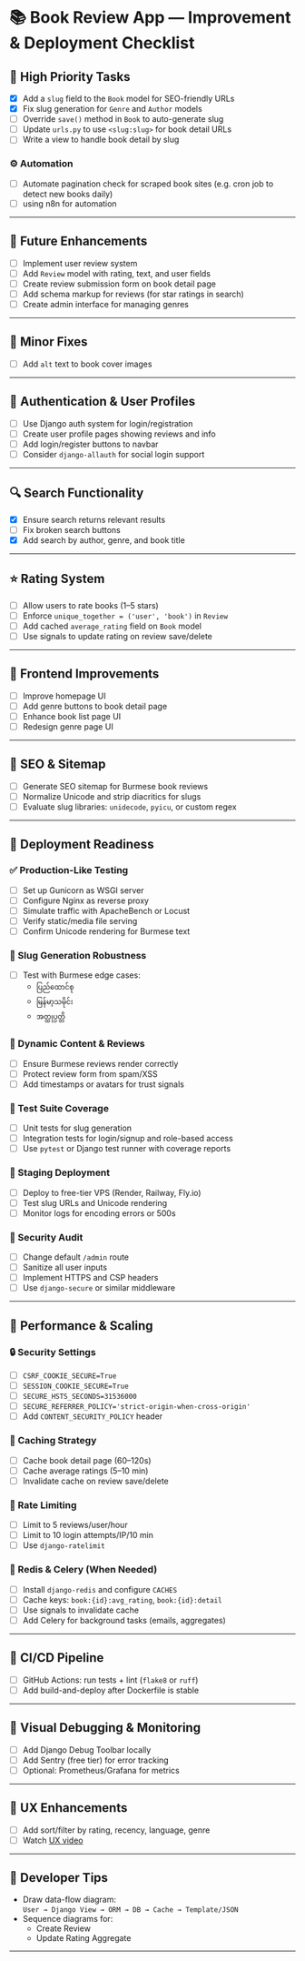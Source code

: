 # 📚 Book Review App — Improvement & Deployment Checklist

## 🚨 High Priority Tasks

- [x] Add a `slug` field to the `Book` model for SEO-friendly URLs
- [x] Fix slug generation for `Genre` and `Author` models
- [ ] Override `save()` method in `Book` to auto-generate slug
- [ ] Update `urls.py` to use `<slug:slug>` for book detail URLs
- [ ] Write a view to handle book detail by slug

### ⚙️ Automation

- [ ] Automate pagination check for scraped book sites (e.g. cron job to detect new books daily)
- [ ] using n8n for automation

---

## 🌱 Future Enhancements

- [ ] Implement user review system
- [ ] Add `Review` model with rating, text, and user fields
- [ ] Create review submission form on book detail page
- [ ] Add schema markup for reviews (for star ratings in search)
- [ ] Create admin interface for managing genres

---

## 🧹 Minor Fixes

- [ ] Add `alt` text to book cover images

---

## 👤 Authentication & User Profiles

- [ ] Use Django auth system for login/registration
- [ ] Create user profile pages showing reviews and info
- [ ] Add login/register buttons to navbar
- [ ] Consider `django-allauth` for social login support

---

## 🔍 Search Functionality

- [x] Ensure search returns relevant results
- [ ] Fix broken search buttons
- [x] Add search by author, genre, and book title

---

## ⭐ Rating System

- [ ] Allow users to rate books (1–5 stars)
- [ ] Enforce `unique_together = ('user', 'book')` in `Review`
- [ ] Add cached `average_rating` field on `Book` model
- [ ] Use signals to update rating on review save/delete

---

## 🎨 Frontend Improvements

- [ ] Improve homepage UI
- [ ] Add genre buttons to book detail page
- [ ] Enhance book list page UI
- [ ] Redesign genre page UI

---

## 🧭 SEO & Sitemap

- [ ] Generate SEO sitemap for Burmese book reviews
- [ ] Normalize Unicode and strip diacritics for slugs
- [ ] Evaluate slug libraries: `unidecode`, `pyicu`, or custom regex

---

## 🚀 Deployment Readiness

### ✅ Production-Like Testing

- [ ] Set up Gunicorn as WSGI server
- [ ] Configure Nginx as reverse proxy
- [ ] Simulate traffic with ApacheBench or Locust
- [ ] Verify static/media file serving
- [ ] Confirm Unicode rendering for Burmese text

### 🔡 Slug Generation Robustness

- [ ] Test with Burmese edge cases:
  - `ပြည်ထောင်စု`
  - `မြန်မာ့သမိုင်း`
  - `အတ္ထုပ္ပတ္တိ`

### 💬 Dynamic Content & Reviews

- [ ] Ensure Burmese reviews render correctly
- [ ] Protect review form from spam/XSS
- [ ] Add timestamps or avatars for trust signals

### 🧪 Test Suite Coverage

- [ ] Unit tests for slug generation
- [ ] Integration tests for login/signup and role-based access
- [ ] Use `pytest` or Django test runner with coverage reports

### 🚀 Staging Deployment

- [ ] Deploy to free-tier VPS (Render, Railway, Fly.io)
- [ ] Test slug URLs and Unicode rendering
- [ ] Monitor logs for encoding errors or 500s

### 🔐 Security Audit

- [ ] Change default `/admin` route
- [ ] Sanitize all user inputs
- [ ] Implement HTTPS and CSP headers
- [ ] Use `django-secure` or similar middleware

---

## 🧠 Performance & Scaling

### 🔒 Security Settings

- [ ] `CSRF_COOKIE_SECURE=True`
- [ ] `SESSION_COOKIE_SECURE=True`
- [ ] `SECURE_HSTS_SECONDS=31536000`
- [ ] `SECURE_REFERRER_POLICY='strict-origin-when-cross-origin'`
- [ ] Add `CONTENT_SECURITY_POLICY` header

### 🧮 Caching Strategy

- [ ] Cache book detail page (60–120s)
- [ ] Cache average ratings (5–10 min)
- [ ] Invalidate cache on review save/delete

### 🚦 Rate Limiting

- [ ] Limit to 5 reviews/user/hour
- [ ] Limit to 10 login attempts/IP/10 min
- [ ] Use `django-ratelimit`

### 🧰 Redis & Celery (When Needed)

- [ ] Install `django-redis` and configure `CACHES`
- [ ] Cache keys: `book:{id}:avg_rating`, `book:{id}:detail`
- [ ] Use signals to invalidate cache
- [ ] Add Celery for background tasks (emails, aggregates)

---

## 🧪 CI/CD Pipeline

- [ ] GitHub Actions: run tests + lint (`flake8` or `ruff`)
- [ ] Add build-and-deploy after Dockerfile is stable

---

## 🧠 Visual Debugging & Monitoring

- [ ] Add Django Debug Toolbar locally
- [ ] Add Sentry (free tier) for error tracking
- [ ] Optional: Prometheus/Grafana for metrics

---

## 🧭 UX Enhancements

- [ ] Add sort/filter by rating, recency, language, genre
- [ ] Watch [UX video](https://www.youtube.com/watch?v=Oi6XFdZW69A)

---

## 🧠 Developer Tips

- Draw data-flow diagram:  
  `User → Django View → ORM → DB → Cache → Template/JSON`
- Sequence diagrams for:
  - Create Review
  - Update Rating Aggregate

---
